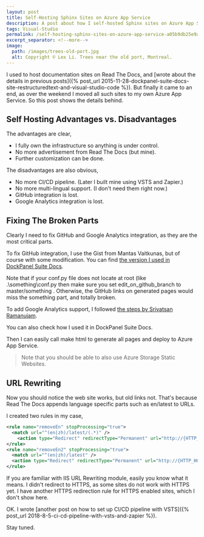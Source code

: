 ```yaml
---
layout: post
title: Self-Hosting Sphinx Sites on Azure App Service
description: A post about how I self-hosted Sphinx sites on Azure App Service.
tags: Visual-Studio
permalink: /self-hosting-sphinx-sites-on-azure-app-service-a05b9db25e9a
excerpt_separator: <!--more-->
image:
  path: /images/trees-old-port.jpg
  alt: Copyright © Lex Li. Trees near the old port, Montreal.
---
```


I used to host documentation sites on Read The Docs, and [wrote about the details in previous posts]({% post_url 2015-11-28-dockpanel-suite-docs-site-restructuredtext-and-visual-studio-code %}). But finally it came to an end, as over the weekend I moved all such sites to my own Azure App Service. So this post shows the details behind.
<!--more-->

## Self Hosting Advantages vs. Disadvantages

The advantages are clear,

* I fully own the infrastructure so anything is under control.
* No more advertisement from Read The Docs (but mine).
* Further customization can be done.

The disadvantages are also obvious,

* No more CI/CD pipeline. (Later I built mine using VSTS and Zapier.)
* No more multi-lingual support. (I don't need them right now.)
* GitHub integration is lost.
* Google Analytics integration is lost.

## Fixing The Broken Parts

Clearly I need to fix GitHub and Google Analytics integration, as they are the most critical parts.

To fix GitHub integration, I use the Gist from Mantas Vaitkunas, but of course with some modification. You can find [the version I used in DockPanel Suite Docs](https://github.com/dockpanelsuite/dockpanelsuite_docs).

Note that if your conf.py file does not locate at root (like .\something\conf.py then make sure you set edit_on_github_branch to master/something . Otherwise, the GitHub links on generated pages would miss the something part, and totally broken.

To add Google Analytics support, I followed [the steps by Srivatsan Ramanujam](https://github.com/rtfd/sphinx_rtd_theme/issues/477).

You can also check how I used it in DockPanel Suite Docs.

Then I can easily call make html to generate all pages and deploy to Azure App Service.

> Note that you should be able to also use Azure Storage Static Websites.

## URL Rewriting

Now you should notice the web site works, but old links not. That's because Read The Docs appends language specific parts such as en/latest to URLs.

I created two rules in my case,

``` xml
<rule name="removeEn" stopProcessing="true">
  <match url="^(en|zh)/latest/(.*)" />
    <action type="Redirect" redirectType="Permanent" url="http://{HTTP_HOST}/{R:2}" />
</rule>
<rule name="removeEn2" stopProcessing="true">
  <match url="^(en|zh)/latest" />
  <action type="Redirect" redirectType="Permanent" url="http://{HTTP_HOST}" />
</rule>
```

If you are familiar with IIS URL Rewriting module, easily you know what it means. I didn't redirect to HTTPS, as some sites do not work with HTTPS yet. I have another HTTPS redirection rule for HTTPS enabled sites, which I don't show here.

OK. I wrote [another post on how to set up CI/CD pipeline with VSTS]({% post_url 2018-8-5-ci-cd-pipeline-with-vsts-and-zapier %}).

Stay tuned.
